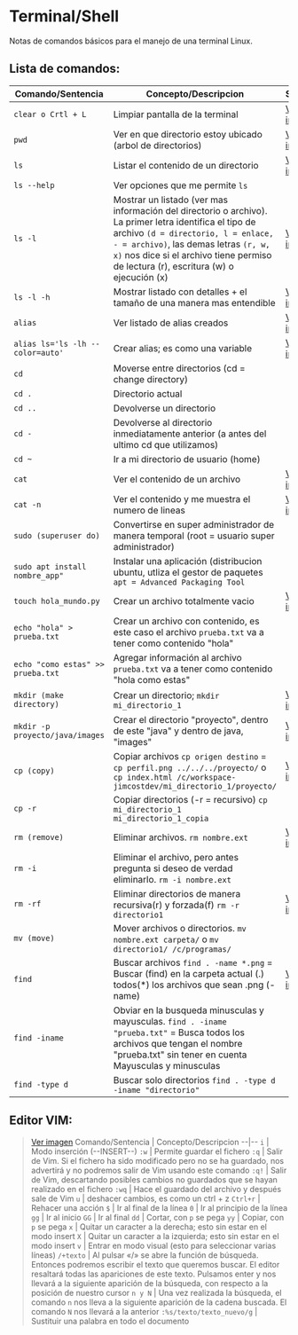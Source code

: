 # Terminal/Shell 
Notas de comandos básicos para el manejo de una terminal Linux.
## Lista de comandos:

Comando/Sentencia | Concepto/Descripcion | Simulacón
--|--|--
```clear o Crtl + L``` | Limpiar pantalla de la terminal | [Ver imagen](https://user-images.githubusercontent.com/53100460/201367264-213d0ba9-e5a5-499d-9391-651aa8e733bf.PNG)
```pwd``` | Ver en que directorio estoy ubicado (arbol de directorios) | [Ver imagen](https://user-images.githubusercontent.com/53100460/201368146-d66c313a-4604-495e-9f37-b0a027066e17.PNG)
```ls``` | Listar el contenido de un directorio | [Ver imagen](https://user-images.githubusercontent.com/53100460/201369143-cd389462-b1b2-47bd-bc04-5a08d498e62b.PNG)
```ls --help``` | Ver opciones que me permite ```ls``` | 
```ls -l``` | Mostrar un listado (ver mas información del directorio o archivo). La primer letra identifica el tipo de archivo ```(d = directorio, l = enlace, - = archivo)```, las demas letras ```(r, w, x)``` nos dice si el archivo tiene permiso de lectura (r), escritura (w) o ejecución (x) | [Ver imagen](https://user-images.githubusercontent.com/53100460/201370028-146e2e0a-f7ff-48ab-a01d-543229907970.PNG)
```ls -l -h``` | Mostrar listado con detalles + el tamaño de una manera mas entendible | [Ver imagen](https://user-images.githubusercontent.com/53100460/201371125-621720a2-8709-461d-be3b-6af3765d8da7.PNG)
```alias``` | Ver listado de alias creados | [Ver imagen](https://user-images.githubusercontent.com/53100460/201372484-1af91ee3-c32a-4f62-a7f8-0e952d9e96c0.PNG)
```alias ls='ls -lh --color=auto'``` | Crear alias; es como una variable | [Ver imagen](https://user-images.githubusercontent.com/53100460/201373797-cd345dd3-a2c7-4cd9-bba7-c07a7b33546a.PNG)
```cd``` | Moverse entre directorios (cd = change directory) | 
```cd .``` | Directorio actual | 
```cd ..``` | Devolverse un directorio  | 
```cd -``` | Devolverse al directorio inmediatamente anterior (a antes del ultimo cd que utilizamos) | 
```cd ~``` | Ir a mi directorio de usuario (home) | 
```cat``` | Ver el contenido de un archivo | [Ver imagen](https://user-images.githubusercontent.com/53100460/201375670-dfef41b9-d8d5-4915-9340-137dabf2e739.PNG)
```cat -n``` | Ver el contenido y me muestra el numero de lineas | [Ver imagen](https://user-images.githubusercontent.com/53100460/201376317-a91a049e-5449-40b3-9b20-b40485f2a1ac.PNG)
```sudo (superuser do)``` | Convertirse en super administrador de manera temporal (root = usuario super administrador) | 
```sudo apt install nombre_app"``` | Instalar una aplicación (distribucion ubuntu, utliza el gestor de paquetes ```apt = Advanced Packaging Tool``` | 
```touch hola_mundo.py``` | Crear un archivo totalmente vacio | [Ver imagen](https://user-images.githubusercontent.com/53100460/201380239-091a3bb0-7ded-4b30-82f7-1270696a77ac.PNG)
```echo "hola" > prueba.txt``` | Crear un archivo con contenido, es este caso el archivo ```prueba.txt``` va a tener como contenido "hola" | 
```echo "como estas" >> prueba.txt``` | Agregar información al archivo ```prueba.txt``` va a tener como contenido "hola como estas" | 
```mkdir (make directory)``` | Crear un directorio; ```mkdir mi_directorio_1``` | [Ver imagen](https://user-images.githubusercontent.com/53100460/201381634-ddaa0945-0368-42c6-9674-1e5fd0407530.PNG)
```mkdir -p proyecto/java/images``` | Crear el directorio "proyecto", dentro de este "java" y dentro de java, "images" | [Ver imagen](https://user-images.githubusercontent.com/53100460/201382346-f51f2921-a19b-4123-8191-cb74fe298f4f.PNG)
```cp (copy)``` | Copiar archivos ```cp origen destino``` = ```cp perfil.png ../../../proyecto/``` o ```cp index.html /c/workspace- jimcostdev/mi_directorio_1/proyecto/``` | [Ver imagen](https://user-images.githubusercontent.com/53100460/201383443-23214600-ce51-4752-8eda-ce08946dc8bb.png)
```cp -r``` | Copiar directorios (-r = recursivo) ```cp mi_directorio_1 mi_directorio_1_copia``` | 
```rm (remove)``` | Eliminar archivos. ```rm nombre.ext``` | [Ver imagen](https://user-images.githubusercontent.com/53100460/201380854-bb19ccbc-b28e-4a58-a1c9-d02f84928be7.PNG)
```rm -i ``` | Eliminar el archivo, pero antes pregunta si deseo de verdad eliminarlo. ```rm -i nombre.ext``` | 
```rm -rf ``` | Eliminar directorios de manera recursiva(r) y forzada(f) ```rm -r directorio1``` | [Ver imagen](https://user-images.githubusercontent.com/53100460/201384611-ccbccf97-20c3-40ee-b699-71466b53c0ee.PNG)
```mv (move)``` | Mover archivos o directorios. ```mv nombre.ext carpeta/``` o ```mv directorio1/ /c/programas/``` | 
```find``` | Buscar archivos ```find . -name *.png``` = Buscar (find) en la carpeta actual (.) todos(*) los archivos que sean .png (-name) | [Ver imagen](https://user-images.githubusercontent.com/53100460/201385774-44de5b9c-90cf-40ad-8903-dfbc72d568e8.PNG)
```find -iname``` | Obviar en la busqueda minusculas y mayusculas. ```find . -iname "prueba.txt"``` = Busca todos los archivos que tengan el nombre "prueba.txt" sin tener en cuenta Mayusculas y minusculas | 
```find -type d``` | Buscar solo directorios ```find . -type d -iname "directorio"``` | 

## Editor VIM:
> [Ver imagen](https://user-images.githubusercontent.com/53100460/201386777-dfeea4c0-4e03-445b-a569-2bacc102f6ba.PNG)
Comando/Sentencia | Concepto/Descripcion
--|--
```i``` | Modo  inserción (--INSERT--)
```:w``` | Permite guardar el fichero
```:q``` | Salir de Vim. Si el fichero ha sido modificado pero no se ha guardado, nos advertirá y no podremos salir de Vim usando este comando
```:q!``` | Salir de Vim, descartando posibles cambios no guardados que se hayan realizado en el fichero
```:wq``` | Hace el guardado del archivo y después sale de Vim
```u``` | deshacer cambios, es como un ctrl + z
```Ctrl+r``` | Rehacer una acción
```$``` | Ir al final de la línea
```0``` | Ir al principio de la línea
```gg``` | Ir al inicio
```GG``` | Ir al final
```dd``` | Cortar, con ```p``` se pega
```yy``` | Copiar, con ```p``` se pega
```x``` | Quitar un caracter a la derecha; esto sin estar en el modo insert
```X``` | Quitar un caracter a la izquierda; esto sin estar en el modo insert
```v``` | Entrar en modo visual (esto para seleccionar varias líneas)
```/+texto``` | Al pulsar «/» se abre la función de búsqueda. Entonces podremos escribir el texto que queremos buscar. El editor resaltará todas las apariciones de este texto. Pulsamos enter y nos llevará a la siguiente aparición de la búsqueda, con respecto a la posición de nuestro cursor
```n y N``` | Una vez realizada la búsqueda, el comando ```n``` nos lleva a la siguiente aparición de la cadena buscada. El comando ```N``` nos llevará a la anterior
```:%s/texto/texto_nuevo/g``` | Sustituir una palabra en todo el documento





